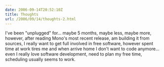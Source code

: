 ```yaml
---
date: 2006-09-14T20:52:10Z
title: Thoughts
url: /2006/09/14/thoughts-2.html
---
```


<p>I've been "unplugged" for... maybe 5 months, maybe less, maybe more, however, after reading Mono's most recent release, am building it from sources, I really want to get full involved in free software, however spent time at work tires me and when arrive home I don't want to code anymore... even I really love software development, need to plan my free time, scheduling usually seems to work.</p>

